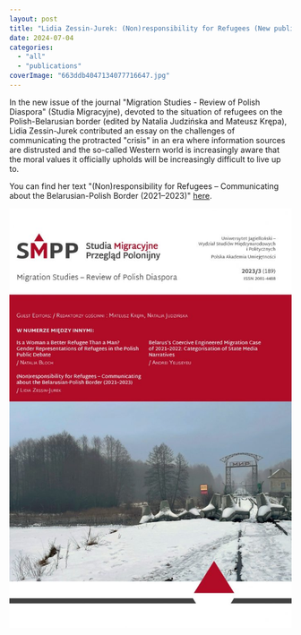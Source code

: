 ```yaml
---
layout: post
title: "Lidia Zessin-Jurek: (Non)responsibility for Refugees (New publication)"
date: 2024-07-04
categories: 
  - "all"
  - "publications"
coverImage: "663ddb4047134077716647.jpg"
---
```


In the new issue of the journal "Migration Studies - Review of Polish Diaspora" (Studia Migracyjne), devoted to the situation of refugees on the Polish-Belarusian border (edited by Natalia Judzińska and Mateusz Krępa), Lidia Zessin-Jurek contributed an essay on the challenges of communicating the protracted "crisis" in an era where information sources are distrusted and the so-called Western world is increasingly aware that the moral values it officially upholds will be increasingly difficult to live up to.

You can find her text "(Non)responsibility for Refugees – Communicating about the Belarusian-Polish Border (2021–2023)" [here](https://ejournals.eu/en/journal/smpp/article/non-responsibility-for-refugees-communicating-about-the-belarusian-polish-border-2021-2023).

![](/assets/images/2024-07-04_zessin-jurek_nonresponsibility.jpg)
